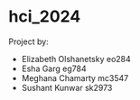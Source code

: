 # hci_2024
Project by:
- Elizabeth Olshanetsky eo284
- Esha Garg eg784
- Meghana Chamarty mc3547
- Sushant Kunwar sk2973